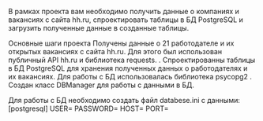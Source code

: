 В рамках проекта вам необходимо получить данные о компаниях и вакансиях с сайта hh.ru, спроектировать таблицы в БД PostgreSQL и загрузить полученные данные в созданные таблицы.

Основные шаги проекта Получены данные о 21 работодателе и их открытых вакансиях с сайта hh.ru. Для этого был использован публичный API hh.ru и библиотека requests. . Спроектированны таблицы в БД PostgreSQL для хранения полученных данных о работодателях и их вакансиях. Для работы с БД использовалась библиотека psycopg2 . Создан класс DBManager для работы с данными в БД.

Для работы с БД необходимо создать файл databese.ini с данными:
[postgresql]
USER=
PASSWORD=
HOST=
PORT=
